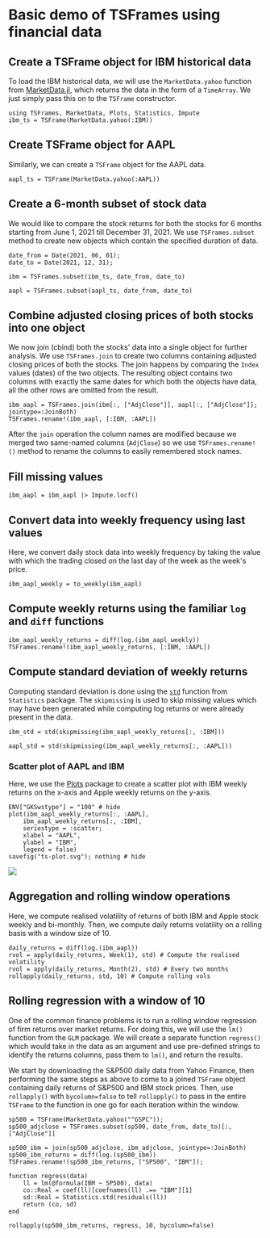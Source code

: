 # Basic demo of TSFrames using financial data

## Create a TSFrame object for IBM historical data

To load the IBM historical data, we will use the `MarketData.yahoo` function from [MarketData.jl](https://github.com/JuliaQuant/MarketData.jl), which returns the data in the form of a `TimeArray`. We just simply pass this on to the `TSFrame` constructor.

```@repl e1
using TSFrames, MarketData, Plots, Statistics, Impute
ibm_ts = TSFrame(MarketData.yahoo(:IBM))
```

## Create TSFrame object for AAPL

Similarly, we can create a `TSFrame` object for the AAPL data.

```@repl e1
aapl_ts = TSFrame(MarketData.yahoo(:AAPL))
```

## Create a 6-month subset of stock data

We would like to compare the stock returns for both the stocks for 6
months starting from June 1, 2021 till December 31, 2021. We use
`TSFrames.subset` method to create new objects which contain the specified
duration of data.

```@repl e1
date_from = Date(2021, 06, 01);
date_to = Date(2021, 12, 31);

ibm = TSFrames.subset(ibm_ts, date_from, date_to)
```

```@repl e1
aapl = TSFrames.subset(aapl_ts, date_from, date_to)
```

## Combine adjusted closing prices of both stocks into one object

We now join (cbind) both the stocks' data into a single object for
further analysis. We use `TSFrames.join` to create two columns containing
adjusted closing prices of both the stocks. The join happens by
comparing the `Index` values (dates) of the two objects. The resulting
object contains two columns with exactly the same dates for which both
the objects have data, all the other rows are omitted from the
result.

```@repl e1
ibm_aapl = TSFrames.join(ibm[:, ["AdjClose"]], aapl[:, ["AdjClose"]]; jointype=:JoinBoth)
TSFrames.rename!(ibm_aapl, [:IBM, :AAPL])
```

After the `join` operation the column names are modified because we
merged two same-named columns (`AdjClose`) so we use
`TSFrames.rename!()` method to rename the columns to easily
remembered stock names.

## Fill missing values

```@repl e1
ibm_aapl = ibm_aapl |> Impute.locf()
```

## Convert data into weekly frequency using last values

Here, we convert daily stock data into weekly frequency by taking the
value with which the trading closed on the last day of the week as the
week's price.

```@repl e1
ibm_aapl_weekly = to_weekly(ibm_aapl)
```

## Compute weekly returns using the familiar `log` and `diff` functions

```@repl e1
ibm_aapl_weekly_returns = diff(log.(ibm_aapl_weekly))
TSFrames.rename!(ibm_aapl_weekly_returns, [:IBM, :AAPL])
```

## Compute standard deviation of weekly returns

Computing standard deviation is done using the
[`std`](https://docs.julialang.org/en/v1/stdlib/Statistics/#Statistics.std)
function from `Statistics` package. The `skipmissing` is used to skip
missing values which may have been generated while computing log
returns or were already present in the data.

```@repl e1
ibm_std = std(skipmissing(ibm_aapl_weekly_returns[:, :IBM]))
```

```@repl e1
aapl_std = std(skipmissing(ibm_aapl_weekly_returns[:, :AAPL]))
```

### Scatter plot of AAPL and IBM

Here, we use the [Plots](https://docs.juliaplots.org/latest/tutorial/)
package to create a scatter plot with IBM weekly returns on the x-axis
and Apple weekly returns on the y-axis.

```@example e1
ENV["GKSwstype"] = "100" # hide
plot(ibm_aapl_weekly_returns[:, :AAPL],
    ibm_aapl_weekly_returns[:, :IBM],
    seriestype = :scatter;
    xlabel = "AAPL",
    ylabel = "IBM",
    legend = false)
savefig("ts-plot.svg"); nothing # hide
```

![](ts-plot.svg)

## Aggregation and rolling window operations

Here, we compute realised volatility of returns of both IBM and Apple
stock weekly and bi-monthly. Then, we compute daily returns volatility
on a rolling basis with a window size of 10.

```@repl e1
daily_returns = diff(log.(ibm_aapl))
rvol = apply(daily_returns, Week(1), std) # Compute the realised volatility
rvol = apply(daily_returns, Month(2), std) # Every two months
rollapply(daily_returns, std, 10) # Compute rolling vols
```

## Rolling regression with a window of 10

One of the common finance problems is to run a rolling window
regression of firm returns over market returns. For doing this, we
will use the `lm()` function from the `GLM` package. We will create a
separate function `regress()` which would take in the data as an
argument and use pre-defined strings to identify the returns columns,
pass them to `lm()`, and return the results.

We start by downloading the S&P500 daily data from Yahoo Finance, then
performing the same steps as above to come to a joined `TSFrame` object
containing daily returns of S&P500 and IBM stock prices. Then, use
`rollapply()` with `bycolumn=false` to tell `rollapply()` to pass in
the entire `TSFrame` to the function in one go for each iteration
within the window.

```@repl e1
sp500 = TSFrame(MarketData.yahoo("^GSPC"));
sp500_adjclose = TSFrames.subset(sp500, date_from, date_to)[:, ["AdjClose"]]

sp500_ibm = join(sp500_adjclose, ibm_adjclose, jointype=:JoinBoth)
sp500_ibm_returns = diff(log.(sp500_ibm))
TSFrames.rename!(sp500_ibm_returns, ["SP500", "IBM"]);

function regress(data)
    ll = lm(@formula(IBM ~ SP500), data)
    co::Real = coef(ll)[coefnames(ll) .== "IBM"][1]
    sd::Real = Statistics.std(residuals(ll))
    return (co, sd)
end

rollapply(sp500_ibm_returns, regress, 10, bycolumn=false)
```
